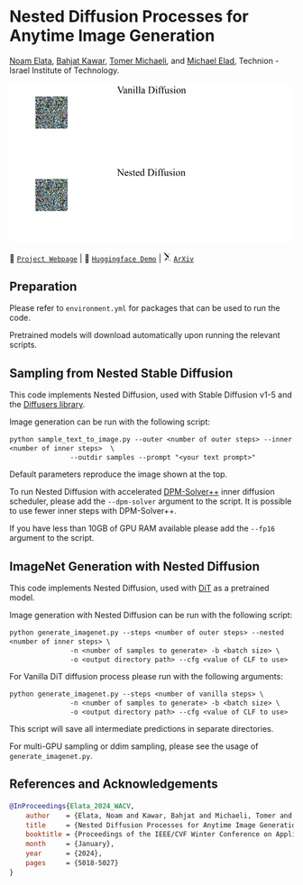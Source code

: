 # Nested Diffusion Processes for Anytime Image Generation
<a href="https://noamelata.github.io/">Noam Elata</a>, <a href="https://bahjat-kawar.github.io/">Bahjat Kawar</a>, <a href="https://tomer.net.technion.ac.il/">Tomer Michaeli</a>, and <a href="https://elad.cs.technion.ac.il/">Michael Elad</a>, Technion - Israel Institute of Technology.<br />

<img src="figures/generation.gif" alt="Nested Diffusion" style="width:1500px;"/>

🔗 [`Project Webpage`](https://noamelata.github.io/NestedDiffusion/)  | 🤗  [`Huggingface Demo`](https://huggingface.co/spaces/noamelata/Nested-Diffusion) | <img src="figures/arxiv.svg" style="width:14px;">  [`ArXiv`](https://arxiv.org/abs/2305.19066)

## Preparation

Please refer to `environment.yml` for packages that can be used to run the code. 

Pretrained models will download automatically upon running the relevant scripts.

## Sampling from Nested Stable Diffusion
This code implements Nested Diffusion, used with Stable Diffusion v1-5 and the <a href="https://github.com/huggingface/diffusers">Diffusers library</a>.

Image generation can be run with the following script:
```
python sample_text_to_image.py --outer <number of outer steps> --inner <number of inner steps>  \
               --outdir samples --prompt "<your text prompt>"
```
Default parameters reproduce the image shown at the top.

To run Nested Diffusion with accelerated <a href="https://github.com/LuChengTHU/dpm-solver">DPM-Solver++</a> inner diffusion scheduler, please add the `--dpm-solver` argument to the script.
It is possible to use fewer inner steps with DPM-Solver++.

If you have less than 10GB of GPU RAM available please add the `--fp16` argument to the script.


## ImageNet Generation with Nested Diffusion 
This code implements Nested Diffusion, used with <a href="https://github.com/facebookresearch/DiT">DiT</a> as a pretrained model.

Image generation with Nested Diffusion can be run with the following script:
```
python generate_imagenet.py --steps <number of outer steps> --nested <number of inner steps> \
               -n <number of samples to generate> -b <batch size> \
               -o <output directory path> --cfg <value of CLF to use>
```
For Vanilla DiT diffusion process please run with the following arguments:
```
python generate_imagenet.py --steps <number of vanilla steps> \
               -n <number of samples to generate> -b <batch size> \
               -o <output directory path> --cfg <value of CLF to use>
```
This script will save all intermediate predictions in separate directories.

For multi-GPU sampling or ddim sampling,  please see the usage of `generate_imagenet.py`.



## References and Acknowledgements
```BibTeX
@InProceedings{Elata_2024_WACV,
    author    = {Elata, Noam and Kawar, Bahjat and Michaeli, Tomer and Elad, Michael},
    title     = {Nested Diffusion Processes for Anytime Image Generation},
    booktitle = {Proceedings of the IEEE/CVF Winter Conference on Applications of Computer Vision (WACV)},
    month     = {January},
    year      = {2024},
    pages     = {5018-5027}
}
```
